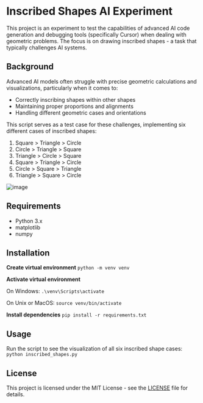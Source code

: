 # Inscribed Shapes AI Experiment

This project is an experiment to test the capabilities of advanced AI code generation and debugging tools (specifically Cursor) when dealing with geometric problems. The focus is on drawing inscribed shapes - a task that typically challenges AI systems.

## Background

Advanced AI models often struggle with precise geometric calculations and visualizations, particularly when it comes to:
- Correctly inscribing shapes within other shapes
- Maintaining proper proportions and alignments
- Handling different geometric cases and orientations

This script serves as a test case for these challenges, implementing six different cases of inscribed shapes:
1. Square > Triangle > Circle
2. Circle > Triangle > Square
3. Triangle > Circle > Square
4. Square > Triangle > Circle
5. Circle > Square > Triangle
6. Triangle > Square > Circle

![image](https://github.com/user-attachments/assets/aabc9a19-1e35-4aef-9ca6-4c0e391f920e)

## Requirements

- Python 3.x
- matplotlib
- numpy

## Installation

**Create virtual environment**
```python -m venv venv```

**Activate virtual environment**

On Windows:
```.\venv\Scripts\activate```

On Unix or MacOS:
```source venv/bin/activate```

**Install dependencies**
```pip install -r requirements.txt```

## Usage

Run the script to see the visualization of all six inscribed shape cases:
```python inscribed_shapes.py```

## License

This project is licensed under the MIT License - see the [LICENSE](LICENSE) file for details.
